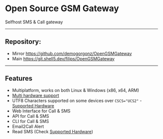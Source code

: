 ﻿# Open Source GSM Gateway

Selfhost SMS & Call gateway
___

## Repository:

- Mirror https://github.com/demogorgonz/OpenGSMGateway
- Main https://git.shell5.dev/filips/OpenGSMGateway

___

## Features

- Multiplatform, works on both Linux & Windows (x86, x64, ARM)
- [Multi hardware support](./supported-hardware.md)
- UTF8 Characters supported on some devices over `CSCS="UCS2"` - [Supported Hardware](./supported-hardware.md)
- Web Interface for Call & SMS
- API for Call & SMS
- CLI for Call & SMS
- Email2Call Alert
- Read SMS (Check [Supported Hardware](https://opengsmgateway.com/supported-hardware.html))
